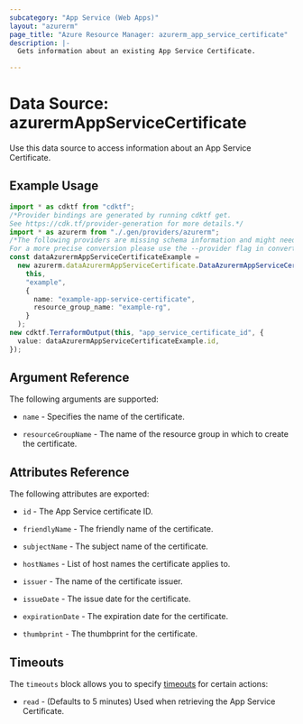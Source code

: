 ```yaml
---
subcategory: "App Service (Web Apps)"
layout: "azurerm"
page_title: "Azure Resource Manager: azurerm_app_service_certificate"
description: |-
  Gets information about an existing App Service Certificate.

---
```


# Data Source: azurermAppServiceCertificate

Use this data source to access information about an App Service Certificate.

## Example Usage

```typescript
import * as cdktf from "cdktf";
/*Provider bindings are generated by running cdktf get.
See https://cdk.tf/provider-generation for more details.*/
import * as azurerm from "./.gen/providers/azurerm";
/*The following providers are missing schema information and might need manual adjustments to synthesize correctly: azurerm.
For a more precise conversion please use the --provider flag in convert.*/
const dataAzurermAppServiceCertificateExample =
  new azurerm.dataAzurermAppServiceCertificate.DataAzurermAppServiceCertificate(
    this,
    "example",
    {
      name: "example-app-service-certificate",
      resource_group_name: "example-rg",
    }
  );
new cdktf.TerraformOutput(this, "app_service_certificate_id", {
  value: dataAzurermAppServiceCertificateExample.id,
});

```

## Argument Reference

The following arguments are supported:

*   `name` - Specifies the name of the certificate.

*   `resourceGroupName` - The name of the resource group in which to create the certificate.

## Attributes Reference

The following attributes are exported:

*   `id` - The App Service certificate ID.

*   `friendlyName` - The friendly name of the certificate.

*   `subjectName` - The subject name of the certificate.

*   `hostNames` - List of host names the certificate applies to.

*   `issuer` - The name of the certificate issuer.

*   `issueDate` - The issue date for the certificate.

*   `expirationDate` - The expiration date for the certificate.

*   `thumbprint` - The thumbprint for the certificate.

## Timeouts

The `timeouts` block allows you to specify [timeouts](https://www.terraform.io/language/resources/syntax#operation-timeouts) for certain actions:

* `read` - (Defaults to 5 minutes) Used when retrieving the App Service Certificate.
